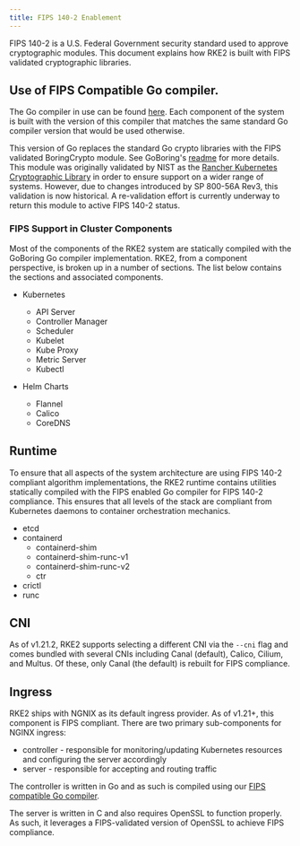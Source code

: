 ```yaml
---
title: FIPS 140-2 Enablement
---
```


FIPS 140-2 is a U.S. Federal Government security standard used to approve cryptographic modules. This document explains how RKE2 is built with FIPS validated cryptographic libraries.

## Use of FIPS Compatible Go compiler.

The Go compiler in use can be found [here](https://go.googlesource.com/go/+/dev.boringcrypto). Each component of the system is built with the version of this compiler that matches the same standard Go compiler version that would be used otherwise.

This version of Go replaces the standard Go crypto libraries with the FIPS validated BoringCrypto module. See GoBoring's [readme](https://github.com/golang/go/blob/dev.boringcrypto/README.boringcrypto.md) for more details. This module was originally validated by NIST as the [Rancher Kubernetes Cryptographic Library](https://csrc.nist.gov/projects/cryptographic-module-validation-program/certificate/3836) in order to ensure support on a wider range of systems. However, due to changes introduced by SP 800-56A Rev3, this validation is now historical. A re-validation effort is currently underway to return this module to active FIPS 140-2 status. 

### FIPS Support in Cluster Components

Most of the components of the RKE2 system are statically compiled with the GoBoring Go compiler implementation. RKE2, from a component perspective, is broken up in a number of sections. The list below contains the sections and associated components.

* Kubernetes
  * API Server
  * Controller Manager
  * Scheduler
  * Kubelet
  * Kube Proxy
  * Metric Server
  * Kubectl

* Helm Charts
  * Flannel
  * Calico
  * CoreDNS

## Runtime

To ensure that all aspects of the system architecture are using FIPS 140-2 compliant algorithm implementations, the RKE2 runtime contains utilities statically compiled with the FIPS enabled Go compiler for FIPS 140-2 compliance. This ensures that all levels of the stack are compliant from Kubernetes daemons to container orchestration mechanics.

* etcd
* containerd
  * containerd-shim
  * containerd-shim-runc-v1
  * containerd-shim-runc-v2
  * ctr
* crictl
* runc

## CNI

As of v1.21.2, RKE2 supports selecting a different CNI via the `--cni` flag and comes bundled with several CNIs including Canal (default), Calico, Cilium, and Multus. Of these, only Canal (the default) is rebuilt for FIPS compliance.

## Ingress

RKE2 ships with NGNIX as its default ingress provider. As of v1.21+, this component is FIPS compliant. There are two primary sub-components for NGINX ingress:

- controller - responsible for monitoring/updating Kubernetes resources and configuring the server accordingly
- server - responsible for accepting and routing traffic

The controller is written in Go and as such is compiled using our [FIPS compatible Go compiler](./fips_support.md#use-of-fips-compatible-go-compiler).

The server is written in C and also requires OpenSSL to function properly. As such, it leverages a FIPS-validated version of OpenSSL to achieve FIPS compliance.
